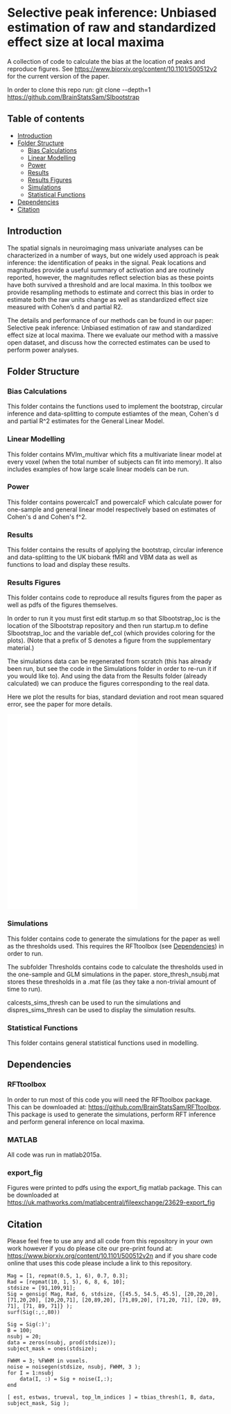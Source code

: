 # Selective peak inference: Unbiased estimation of raw and standardized effect size at local maxima
A collection of code to calculate the bias at the location of peaks and
reproduce figures. See https://www.biorxiv.org/content/10.1101/500512v2
for the current version of the paper.

In order to clone this repo run:
git clone --depth=1 https://github.com/BrainStatsSam/SIbootstrap

## Table of contents
* [Introduction](#introduction)
* [Folder Structure](#folderstruct)
    * [Bias Calculations](#biascalcs)
    * [Linear Modelling](#linmod)
    * [Power](#power)
    * [Results](#results)
    * [Results Figures](#resfigs)
    * [Simulations](#sims)
    * [Statistical Functions](#statfns)
* [Dependencies](#dependencies)
* [Citation](#cite)

## Introduction <a name="introduction"></a>
The spatial signals in neuroimaging mass univariate analyses can be characterized 
in a number of ways, but one widely used approach is peak inference: the 
identification of peaks in the signal. Peak locations and magnitudes provide 
a useful summary of activation and are routinely reported, however, the 
magnitudes reflect selection bias as these points have both survived a threshold 
and are local maxima. In this toolbox we provide resampling methods 
to estimate and correct this bias in order to estimate both the raw units 
change as well as standardized effect size measured with Cohen’s d and 
partial R2. 

The details and performance of our methods can be found in our paper:
Selective peak inference: Unbiased estimation of raw and standardized effect size at local maxima.
There we evaluate our method with a massive open dataset, and discuss 
how the corrected estimates can be used to perform power analyses.

## Folder Structure <a name="folderstruct"></a>

### Bias Calculations <a name="biascalcs"></a>

This folder contains the functions used to implement the bootstrap, 
circular inference and data-splitting to compute estiamtes of the mean, 
Cohen's d and partial R^2 estimates for the General Linear Model.

### Linear Modelling <a name="linmod"></a>
This folder contains MVlm_multivar which fits a multivariate linear model 
at every voxel (when the total number of subjects can fit into memory). 
It also includes examples of how large scale linear models can be run.

### Power <a name="power"></a>
This folder contains powercalcT and powercalcF which calculate power for
one-sample and general linear model respectively based on estimates of 
Cohen's d and Cohen's f^2.

### Results <a name="results"></a>
This folder contains the results of applying the bootstrap, 
circular inference and data-splitting to the UK biobank fMRI and VBM data
as well as functions to load and display these results.

### Results Figures <a name="resfigs"></a>
This folder contains code to reproduce all results figures from the paper 
as well as pdfs of the figures themselves. 

In order to run it you must first edit startup.m so that SIbootstrap_loc 
is the location of the SIbootstrap repository and then run startup.m to 
define SIbootstrap_loc and the variable def_col (which provides coloring 
for the plots). (Note that a prefix of S denotes a figure from the 
supplementary material.)

The simulations data can be regenerated from scratch (this has already been 
run, but see the code in the Simulations folder in order to re-run it if 
you would like to). And using the data from the Results folder (already 
calculated) we can produce the figures corresponding to the real data.

Here we plot the results for bias, standard deviation and root mean squared error, see the paper for more details. 

![alt tag](Results_Figures/Figures_9_11_13_S3/Figure_11_bias.pdf)
![alt tag](Results_Figures/Figures_9_11_13_S3/Figure_11_std.pdf)
![alt tag](Results_Figures/Figures_9_11_13_S3/Figure_11_rmse.pdf)

### Simulations <a name="sims"></a>
This folder contains code to generate the simulations for the paper as well
as the thresholds used. This requires the RFTtoolbox (see [Dependencies](#rftbox))
in order to run.

The subfolder Thresholds contains code to calculate the thresholds used in 
the one-sample and GLM simulations in the paper. store_thresh_nsubj.mat
stores these thresholds in a .mat file (as they take a non-trivial amount 
of time to run).

calcests_sims_thresh can be used to run the simulations and 
dispres_sims_thresh can be used to display the simulation results.

### Statistical Functions <a name="statfns"></a>
This folder contains general statistical functions used in modelling.

## Dependencies <a name="dependencies"></a>

### RFTtoolbox <a name="rftbox"></a>
In order to run most of this code you will need the RFTtoolbox package.  
This can be downloaded at: https://github.com/BrainStatsSam/RFTtoolbox.
This package is used to generate the simulations, perform RFT inference 
and perform general inference on local maxima.

### MATLAB
All code was run in matlab2015a.

### export_fig
Figures were printed to pdfs using the export_fig matlab package. This can be 
downloaded at https://uk.mathworks.com/matlabcentral/fileexchange/23629-export_fig

## Citation <a name="dependencies"></a>
Please feel free to use any and all code from this repository in your own work
however if you do please cite our pre-print found at:
https://www.biorxiv.org/content/10.1101/500512v2n
and if you share code online that uses this code please include a link 
to this repository.


```
Mag = [1, repmat(0.5, 1, 6), 0.7, 0.3];
Rad = [repmat(10, 1, 5), 6, 8, 6, 10];
stdsize = [91,109,91];
Sig = gensig( Mag, Rad, 6, stdsize, {[45.5, 54.5, 45.5], [20,20,20], [71,20,20], [20,20,71], [20,89,20], [71,89,20], [71,20, 71], [20, 89, 71], [71, 89, 71]} );
surf(Sig(:,:,80))
```

```
Sig = Sig(:)';
B = 100;
nsubj = 20;
data = zeros(nsubj, prod(stdsize));
subject_mask = ones(stdsize);

FWHM = 3; %FWHM in voxels.
noise = noisegen(stdsize, nsubj, FWHM, 3 );
for I = 1:nsubj
    data(I, :) = Sig + noise(I,:);
end

[ est, estwas, trueval, top_lm_indices ] = tbias_thresh(1, B, data, subject_mask, Sig );
```

